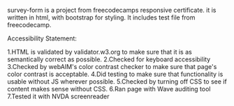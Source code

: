 survey-form is a project from freecodecamps responsive certificate. it is written in html, with bootstrap for styling. It includes test file from freecodecamp.

Accessibility Statement:

1.HTML is validated by validator.w3.org to make sure that it is as semantically correct as possible.
2.Checked for keyboard accessibility
3.Checked by webAIM's color contrast checker to make sure that page's color contrast is acceptable.
4.Did testing to make sure that functionality is usable without JS wherever possible.
5.Checked by turning off CSS to see if content makes sense without CSS.
6.Ran page with Wave auditing tool
7.Tested it with NVDA screenreader
